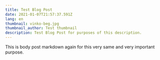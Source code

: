 ```yaml
---
title: Test Blog Post
date: 2021-01-07T21:57:37.591Z
lang: en
thumbnail: vinko-beg.jpg
thumbnail_author: Test thumbnail
description: Test Blog Post for purposes of this description.
---
```

This is body post markdown again for this very same and very important purpose.